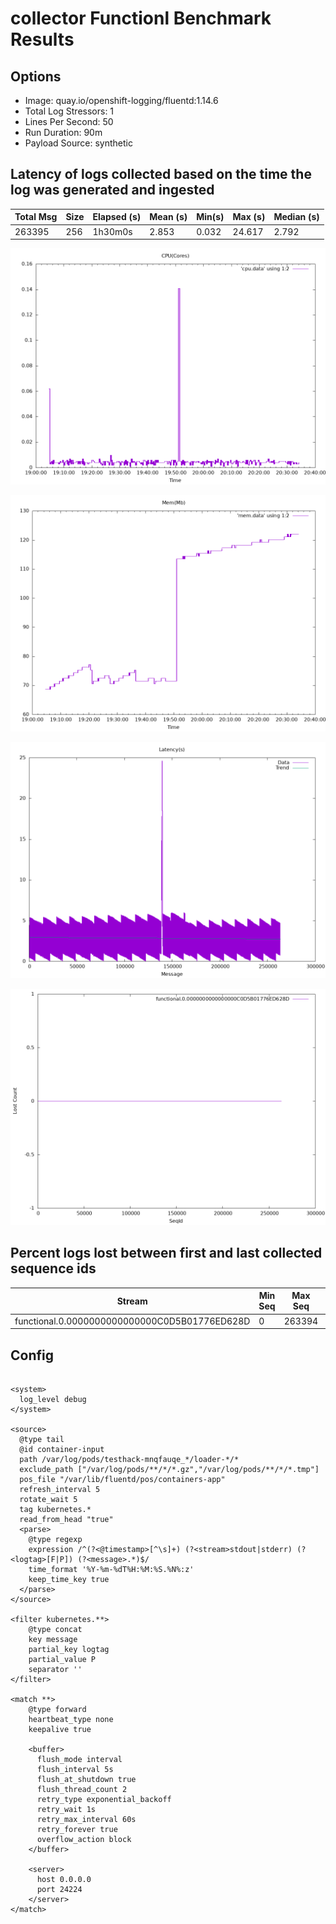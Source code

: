 
# collector Functionl Benchmark Results
## Options
* Image: quay.io/openshift-logging/fluentd:1.14.6
* Total Log Stressors: 1
* Lines Per Second: 50
* Run Duration: 90m
* Payload Source: synthetic

## Latency of logs collected based on the time the log was generated and ingested

Total Msg| Size | Elapsed (s) | Mean (s)| Min(s) | Max (s)| Median (s)
---------|------|-------------|---------|--------|--------|---
263395|256|1h30m0s|2.853|0.032|24.617|2.792

![](cpu.png)

![](mem.png)

![](latency.png)

![](loss.png)

## Percent logs lost between first and last collected sequence ids
Stream |  Min Seq | Max Seq | Purged | Collected | Percent Collected |
-------| ---------| --------| -------|-----------|--------------|
| functional.0.0000000000000000C0D5B01776ED628D|0|263394|0|263395|100.0%


## Config

```

<system>
  log_level debug
</system>

<source>
  @type tail
  @id container-input
  path /var/log/pods/testhack-mnqfauqe_*/loader-*/*
  exclude_path ["/var/log/pods/**/*/*.gz","/var/log/pods/**/*/*.tmp"]
  pos_file "/var/lib/fluentd/pos/containers-app"
  refresh_interval 5
  rotate_wait 5
  tag kubernetes.*
  read_from_head "true"
  <parse>
    @type regexp
    expression /^(?<@timestamp>[^\s]+) (?<stream>stdout|stderr) (?<logtag>[F|P]) (?<message>.*)$/
    time_format '%Y-%m-%dT%H:%M:%S.%N%:z'
    keep_time_key true
  </parse>
</source>

<filter kubernetes.**>
	@type concat
	key message
	partial_key logtag
	partial_value P
	separator ''
</filter>

<match **>
	@type forward
	heartbeat_type none
	keepalive true
	
	<buffer>
	  flush_mode interval
	  flush_interval 5s
	  flush_at_shutdown true
	  flush_thread_count 2
	  retry_type exponential_backoff
	  retry_wait 1s
	  retry_max_interval 60s
	  retry_forever true
	  overflow_action block
	</buffer>
	
	<server>
	  host 0.0.0.0
	  port 24224
	</server>
</match>

```

